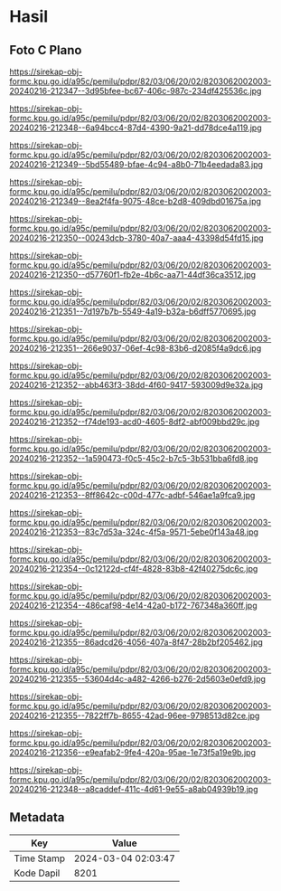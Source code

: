# Hasil

## Foto C Plano

https://sirekap-obj-formc.kpu.go.id/a95c/pemilu/pdpr/82/03/06/20/02/8203062002003-20240216-212347--3d95bfee-bc67-406c-987c-234df425536c.jpg

https://sirekap-obj-formc.kpu.go.id/a95c/pemilu/pdpr/82/03/06/20/02/8203062002003-20240216-212348--6a94bcc4-87d4-4390-9a21-dd78dce4a119.jpg

https://sirekap-obj-formc.kpu.go.id/a95c/pemilu/pdpr/82/03/06/20/02/8203062002003-20240216-212349--5bd55489-bfae-4c94-a8b0-71b4eedada83.jpg

https://sirekap-obj-formc.kpu.go.id/a95c/pemilu/pdpr/82/03/06/20/02/8203062002003-20240216-212349--8ea2f4fa-9075-48ce-b2d8-409dbd01675a.jpg

https://sirekap-obj-formc.kpu.go.id/a95c/pemilu/pdpr/82/03/06/20/02/8203062002003-20240216-212350--00243dcb-3780-40a7-aaa4-43398d54fd15.jpg

https://sirekap-obj-formc.kpu.go.id/a95c/pemilu/pdpr/82/03/06/20/02/8203062002003-20240216-212350--d57760f1-fb2e-4b6c-aa71-44df36ca3512.jpg

https://sirekap-obj-formc.kpu.go.id/a95c/pemilu/pdpr/82/03/06/20/02/8203062002003-20240216-212351--7d197b7b-5549-4a19-b32a-b6dff5770695.jpg

https://sirekap-obj-formc.kpu.go.id/a95c/pemilu/pdpr/82/03/06/20/02/8203062002003-20240216-212351--266e9037-06ef-4c98-83b6-d2085f4a9dc6.jpg

https://sirekap-obj-formc.kpu.go.id/a95c/pemilu/pdpr/82/03/06/20/02/8203062002003-20240216-212352--abb463f3-38dd-4f60-9417-593009d9e32a.jpg

https://sirekap-obj-formc.kpu.go.id/a95c/pemilu/pdpr/82/03/06/20/02/8203062002003-20240216-212352--f74de193-acd0-4605-8df2-abf009bbd29c.jpg

https://sirekap-obj-formc.kpu.go.id/a95c/pemilu/pdpr/82/03/06/20/02/8203062002003-20240216-212352--1a590473-f0c5-45c2-b7c5-3b531bba6fd8.jpg

https://sirekap-obj-formc.kpu.go.id/a95c/pemilu/pdpr/82/03/06/20/02/8203062002003-20240216-212353--8ff8642c-c00d-477c-adbf-546ae1a9fca9.jpg

https://sirekap-obj-formc.kpu.go.id/a95c/pemilu/pdpr/82/03/06/20/02/8203062002003-20240216-212353--83c7d53a-324c-4f5a-9571-5ebe0f143a48.jpg

https://sirekap-obj-formc.kpu.go.id/a95c/pemilu/pdpr/82/03/06/20/02/8203062002003-20240216-212354--0c12122d-cf4f-4828-83b8-42f40275dc6c.jpg

https://sirekap-obj-formc.kpu.go.id/a95c/pemilu/pdpr/82/03/06/20/02/8203062002003-20240216-212354--486caf98-4e14-42a0-b172-767348a360ff.jpg

https://sirekap-obj-formc.kpu.go.id/a95c/pemilu/pdpr/82/03/06/20/02/8203062002003-20240216-212355--86adcd26-4056-407a-8f47-28b2bf205462.jpg

https://sirekap-obj-formc.kpu.go.id/a95c/pemilu/pdpr/82/03/06/20/02/8203062002003-20240216-212355--53604d4c-a482-4266-b276-2d5603e0efd9.jpg

https://sirekap-obj-formc.kpu.go.id/a95c/pemilu/pdpr/82/03/06/20/02/8203062002003-20240216-212355--7822ff7b-8655-42ad-96ee-9798513d82ce.jpg

https://sirekap-obj-formc.kpu.go.id/a95c/pemilu/pdpr/82/03/06/20/02/8203062002003-20240216-212356--e9eafab2-9fe4-420a-95ae-1e73f5a19e9b.jpg

https://sirekap-obj-formc.kpu.go.id/a95c/pemilu/pdpr/82/03/06/20/02/8203062002003-20240216-212348--a8caddef-411c-4d61-9e55-a8ab04939b19.jpg


## Metadata

| Key        | Value               |
| ---------- | ------------------- |
| Time Stamp | 2024-03-04 02:03:47 |
| Kode Dapil | 8201                |



